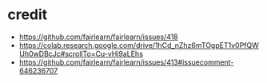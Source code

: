 # credit
- https://github.com/fairlearn/fairlearn/issues/418
- https://colab.research.google.com/drive/1hCd_nZhz6mTOgpET1v0PfQWUh0wDBcJc#scrollTo=Cu-vHj9aLEhs
- https://github.com/fairlearn/fairlearn/issues/413#issuecomment-646236707
